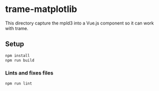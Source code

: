 # trame-matplotlib

This directory capture the mpld3 into a Vue.js component so it can work with trame.

## Setup

```bash
npm install
npm run build
```

### Lints and fixes files

```bash
npm run lint
```
